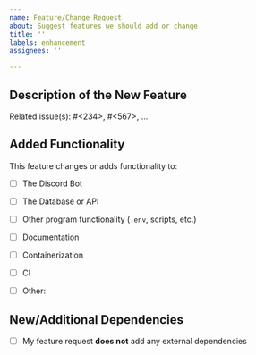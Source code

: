 ```yaml
---
name: Feature/Change Request
about: Suggest features we should add or change
title: ''
labels: enhancement
assignees: ''

---
```


<!--
    Hello! Thank you notifying us of an issue. Please fill out the
    sections below, making sure to follow the instructions you see in these
    comment blocks.
-->


## Description of the New Feature

<!-- Please write a few sentences describing the change you are requesting. -->

<!-- Optional: Reference related feature requests. -->
<!-- Delete this line if it doesn't apply. -->
Related issue(s): #<234>, #<567>, ...


## Added Functionality

This feature changes or adds functionality to:

<!-- Please check any/all that apply by replacing [ ] with [x] -->

  - [ ] The Discord Bot
  - [ ] The Database or API
  - [ ] Other program functionality (`.env`, scripts, etc.)
  - [ ] Documentation
  - [ ] Containerization
  - [ ] CI
  - [ ] Other: <!-- Please add a description here if this box is checked -->


## New/Additional Dependencies

  - [ ] My feature request **does not** add any external dependencies

<!--
    If your request _does_ add external dependencies (i.e. it modifies
    requirements.txt), please use this space to describe dependency's purpose.
-->
